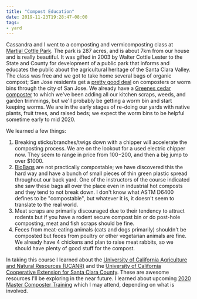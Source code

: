 ```yaml
---
title: "Compost Education"
date: 2019-11-23T19:28:47-08:00
tags:
- yard
---
```


Cassandra and I went to a composting and vermicomposting class at [Martial
Cottle
Park](https://www.sccgov.org/sites/parks/parkfinder/pages/martialcottle.aspx).
The park is 287 acres, and is about 7km from our house and is really beautiful.
It was gifted in 2003 by Walter Cottle Lester to the State and County for
development of a public park that informs and educates the public about the
agricultural heritage of the Santa Clara Valley. The class was free and we got
to take home several bags of organic compost; San Jose residents get a [pretty
good deal](https://www.sanjoseca.gov/index.aspx?NID=2191) on composters or worm
bins through the city of San Jose. We already have a [Greenes cedar
composter](https://greenesfence.com/collections/cedar-composter/products/cedar-wood-composter-rccomp)
to which we've been adding all our kitchen scraps, weeds, and garden trimmings,
but we'll probably be getting a worm bin and start keeping worms. We are in the
early stages of re-doing our yards with native plants, fruit trees, and raised
beds; we expect the worm bins to be helpful sometime early to mid 2020.

We learned a few things:

1. Breaking sticks/branches/twigs down with a chipper will accelerate the
   composting process. We are on the lookout for a used electric chipper now.
   They seem to range in price from $100-$200, and then a big jump to over
   $1000.
2. [BioBags](http://biobagusa.com/products/retail-products/food-scrap-products-retail/)
   are not practically compostable; we have discovered this the hard way and
   have a bunch of small pieces of thin green plastic spread throughout our
   back yard.  One of the instructors of the course indicated she saw these
   bags all over the place even in industrial hot composts and they tend to not
   break down. I don't know what ASTM D6400 defines to be "compostable", but
   whatever it is, it doesn't seem to translate to the real world.
3. Meat scraps are primarily discouraged due to their tendency to attract
   rodents but if you have a rodent secure compost bin or do post-hole
   composting, meat and fish scraps should be fine.
4. Feces from meat-eating animals (cats and dogs primarily) shouldn't be
   composted but feces from poultry or other vegetarian animals are fine. We
   already have 4 chickens and plan to raise meat rabbits, so we should have
   plenty of good stuff for the compost.

In taking this course I learned about the [University of California Agriculture
and Natural Resources (UCANR)](https://ucanr.edu/) and the [University of
California Cooperative Extension for Santa Clara
County](http://cesantaclara.ucanr.edu/). These are awesome resources I'll be
exploring in the near future. I learned about upcoming [2020 Master Composter
Training](http://cesantaclara.ucanr.edu/Home_Composting_Education/Master_Composter_Training_/)
which I may attend, depending on what is involved.
